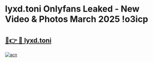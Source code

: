 # lyxd.toni Onlyfans Leaked - New Video & Photos March 2025 !o3icp

# <h2><a href="https://vvdl9j.iuczelnia.edu.pl?title=lyxd.toni&ref=o3icp">🔗👉 🔴 lyxd.toni</a></h2>

[![acn](https://github.com/user-attachments/assets/0f9c940e-d8b0-45ae-aac7-cd30a18b3e1c)](https://vvdl9j.iuczelnia.edu.pl?title=lyxd.toni&ref=o3icp)

